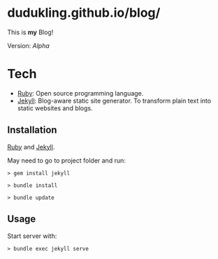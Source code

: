 # dudukling.github.io/blog/
This is **my** Blog!

Version: *Alpha*

# Tech
- [Ruby](https://www.ruby-lang.org): Open source programming language.
- [Jekyll](http://sass-lang.com/): Blog-aware static site generator. To transform plain text into static websites and blogs.

## Installation
[Ruby](https://www.ruby-lang.org/en/downloads/) and [Jekyll](https://jekyllrb.com/docs/installation/).

May need to go to project folder and run:
```console
> gem install jekyll
```
```console
> bundle install
```
```console
> bundle update
```

## Usage
Start server with:
```console
> bundle exec jekyll serve
```
